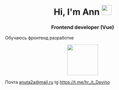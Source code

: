 <h1 align="center">Hi, I'm Ann
<img src="https://github.com/blackcater/blackcater/raw/main/images/Hi.gif" height="32"/></h1>
<h3 align="center">Frontend developer (Vue)</h3>

Обучаюсь фронтенд разработке
<div id="header" align="center">
  <img src="https://i.giphy.com/media/v1.Y2lkPTc5MGI3NjExNWhhdmt5bXlnMHcxYmpvNXA5OGRieWJldDFlN2hhZHI4MjljYnR4bCZlcD12MV9pbnRlcm5hbF9naWZfYnlfaWQmY3Q9Zw/12pJ8OxSWwO86Y/giphy.gif" width="100"/>
</div>




Почта anuta2a@mail.ru
tg https://t.me/hr_it_Devino


<!--
**AnnaCVrecruitment/AnnaCVrecruitment** is a ✨ _special_ ✨ repository because its `README.md` (this file) appears on your GitHub profile.

Here are some ideas to get you started:

- 🔭 I’m currently working on ...
- 🌱 I’m currently learning ...
- 👯 I’m looking to collaborate on ...
- 🤔 I’m looking for help with ...
- 💬 Ask me about ...
- 📫 How to reach me: ...
- 😄 Pronouns: ...
- ⚡ Fun fact: ...
-->
